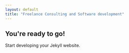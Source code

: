 ```yaml
---
layout: default
title: "Freelance Consulting and Software development"
---
```


## You're ready to go!

Start developing your Jekyll website.

